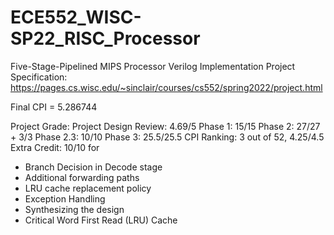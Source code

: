 # ECE552_WISC-SP22_RISC_Processor

Five-Stage-Pipelined MIPS Processor Verilog Implementation
Project Specification: https://pages.cs.wisc.edu/~sinclair/courses/cs552/spring2022/project.html

Final CPI = 5.286744

Project Grade:
Project Design Review: 4.69/5
Phase 1: 15/15
Phase 2: 27/27 + 3/3
Phase 2.3: 10/10
Phase 3: 25.5/25.5
CPI Ranking: 3 out of 52, 4.25/4.5
Extra Credit: 10/10 for
  - Branch Decision in Decode stage
  - Additional forwarding paths
  - LRU cache replacement policy
  - Exception Handling
  - Synthesizing the design
  - Critical Word First Read (LRU) Cache
